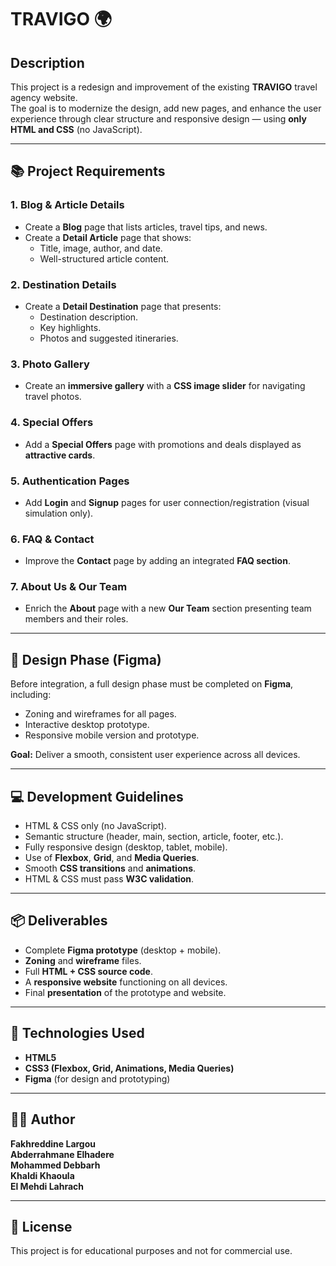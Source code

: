 # TRAVIGO 🌍

## Description
This project is a redesign and improvement of the existing **TRAVIGO** travel agency website.  
The goal is to modernize the design, add new pages, and enhance the user experience through clear structure and responsive design — using **only HTML and CSS** (no JavaScript).

---

## 📚 Project Requirements

### 1. Blog & Article Details
- Create a **Blog** page that lists articles, travel tips, and news.
- Create a **Detail Article** page that shows:
  - Title, image, author, and date.
  - Well-structured article content.

### 2. Destination Details
- Create a **Detail Destination** page that presents:
  - Destination description.
  - Key highlights.
  - Photos and suggested itineraries.

### 3. Photo Gallery
- Create an **immersive gallery** with a **CSS image slider** for navigating travel photos.

### 4. Special Offers
- Add a **Special Offers** page with promotions and deals displayed as **attractive cards**.

### 5. Authentication Pages
- Add **Login** and **Signup** pages for user connection/registration (visual simulation only).

### 6. FAQ & Contact
- Improve the **Contact** page by adding an integrated **FAQ section**.

### 7. About Us & Our Team
- Enrich the **About** page with a new **Our Team** section presenting team members and their roles.

---

## 🎨 Design Phase (Figma)
Before integration, a full design phase must be completed on **Figma**, including:
- Zoning and wireframes for all pages.
- Interactive desktop prototype.
- Responsive mobile version and prototype.

**Goal:** Deliver a smooth, consistent user experience across all devices.

---

## 💻 Development Guidelines
- HTML & CSS only (no JavaScript).
- Semantic structure (header, main, section, article, footer, etc.).
- Fully responsive design (desktop, tablet, mobile).
- Use of **Flexbox**, **Grid**, and **Media Queries**.
- Smooth **CSS transitions** and **animations**.
- HTML & CSS must pass **W3C validation**.

---

## 📦 Deliverables
- Complete **Figma prototype** (desktop + mobile).
- **Zoning** and **wireframe** files.
- Full **HTML + CSS source code**.
- A **responsive website** functioning on all devices.
- Final **presentation** of the prototype and website.

---

## 🧠 Technologies Used
- **HTML5**
- **CSS3 (Flexbox, Grid, Animations, Media Queries)**
- **Figma** (for design and prototyping)

---

## 🧑‍💻 Author
**Fakhreddine Largou** </br>
**Abderrahmane Elhadere** </br>
**Mohammed Debbarh** </br>
**Khaldi Khaoula** </br>
**El Mehdi Lahrach**

---

## 📄 License
This project is for educational purposes and not for commercial use.
